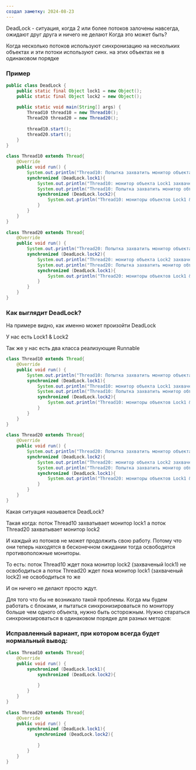 ```yaml
---
создал заметку: 2024-08-23
---
```

DeadLock - ситуация, когда 2 или более потоков залочены навсегда, ожидают друг друга и ничего не делают
Когда это может быть? 

Когда несколько потоков используют синхронизацию на нескольких объектах и эти потоки используют синх. на этих объектах не в одинаковом порядке

### Пример

```java
public class DeadLock {  
    public static final Object lock1 = new Object();  
    public static final Object lock2 = new Object();  
  
    public static void main(String[] args) {  
        Thread10 thread10 = new Thread10();  
        Thread20 thread20 = new Thread20();  
  
        thread10.start();  
        thread20.start();  
    }  
}  
  
class Thread10 extends Thread{  
    @Override  
    public void run() {  
        System.out.println("Thread10: Попытка захватить монитор объекта Lock1");  
        synchronized (DeadLock.lock1){  
            System.out.println("Thread10: монитор объекта Lock1 захвачен");  
            System.out.println("Thread10: Попытка захватить монитор объекта Lock2");  
            synchronized (DeadLock.lock2){  
                System.out.println("Thread10: мониторы объектов Lock1 & Lock2 захвачен");  
            }  
        }  
    }  
}  
  
class Thread20 extends Thread{  
    @Override  
    public void run() {  
        System.out.println("Thread20: Попытка захватить монитор объекта Lock1");  
        synchronized (DeadLock.lock2){  
            System.out.println("Thread20: монитор объекта Lock2 захвачен");  
            System.out.println("Thread20: Попытка захватить монитор объекта Lock1");  
            synchronized (DeadLock.lock1){  
                System.out.println("Thread20: мониторы объектов Lock1 & Lock2 захвачен");  
            }  
        }  
    }  
}
```

### Как выглядит DeadLock?

На примере видно, как именно может произойти DeadLock

У нас есть Lock1 & Lock2

Так же у нас есть два класса реализующие Runnable

```java
class Thread10 extends Thread{  
    @Override  
    public void run() {  
        System.out.println("Thread10: Попытка захватить монитор объекта Lock1");  
        synchronized (DeadLock.lock1){  
            System.out.println("Thread10: монитор объекта Lock1 захвачен");  
            System.out.println("Thread10: Попытка захватить монитор объекта Lock2");  
            synchronized (DeadLock.lock2){  
                System.out.println("Thread10: мониторы объектов Lock1 & Lock2 захвачен");  
            }  
        }  
    }  
}  
  
class Thread20 extends Thread{  
    @Override  
    public void run() {  
        System.out.println("Thread20: Попытка захватить монитор объекта Lock1");  
        synchronized (DeadLock.lock2){  
            System.out.println("Thread20: монитор объекта Lock2 захвачен");  
            System.out.println("Thread20: Попытка захватить монитор объекта Lock1");  
            synchronized (DeadLock.lock1){  
                System.out.println("Thread20: мониторы объектов Lock1 & Lock2 захвачен");  
            }  
        }  
    }  
}
```

Какая ситуация называется DeadLock?

Такая когда:
поток Thread10 захватывает монитор lock1 а 
поток Thread20 захватывает монитор lock2 

И каждый из потоков не может продолжить свою работу. Потому что они теперь находятся в бесконечном ожидании тогда освободятся  противоположные мониторы.

То есть: 
поток Thread10 ждет пока монитор lock2 (захваченый lock1) не освободиться а 
поток Thread20 ждет пока монитор lock1 (захваченый lock2) не освободиться то же

И он ничего не делают просто ждут. 

Для того что бы не возникало такой проблемы. Когда мы будем работать с блоками, и пытаться синхронизироваться по монитору больше чем одного объекта, нужно быть осторожным. Нужно стараться синхронизироваться в одинаковом порядке для разных методов: 

### Исправленный вариант, при котором всегда будет нормальный вывод: 
```java
class Thread10 extends Thread{  
    @Override  
    public void run() {  
        synchronized (DeadLock.lock1){  
            synchronized (DeadLock.lock2){  
            
            }  
        }  
    }  
}  
  
class Thread20 extends Thread{  
    @Override  
    public void run() {  
        synchronized (DeadLock.lock1){  
           synchronized (DeadLock.lock2){  
           
            }  
        }  
    }  
}
```
